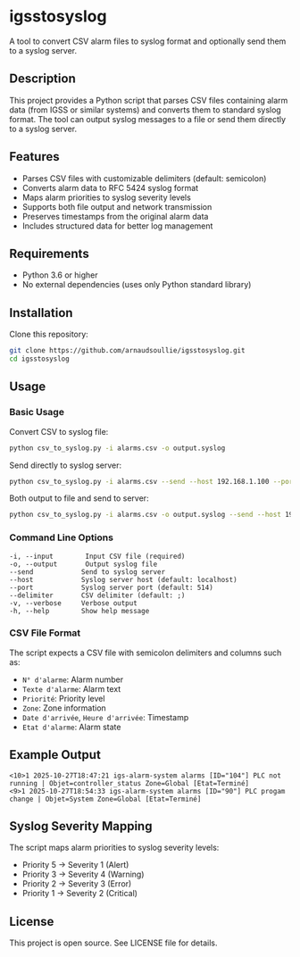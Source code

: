 # igsstosyslog

A tool to convert CSV alarm files to syslog format and optionally send them to a syslog server.

## Description

This project provides a Python script that parses CSV files containing alarm data (from IGSS or similar systems) and converts them to standard syslog format. The tool can output syslog messages to a file or send them directly to a syslog server.

## Features

- Parses CSV files with customizable delimiters (default: semicolon)
- Converts alarm data to RFC 5424 syslog format
- Maps alarm priorities to syslog severity levels
- Supports both file output and network transmission
- Preserves timestamps from the original alarm data
- Includes structured data for better log management

## Requirements

- Python 3.6 or higher
- No external dependencies (uses only Python standard library)

## Installation

Clone this repository:

```bash
git clone https://github.com/arnaudsoullie/igsstosyslog.git
cd igsstosyslog
```

## Usage

### Basic Usage

Convert CSV to syslog file:

```bash
python csv_to_syslog.py -i alarms.csv -o output.syslog
```

Send directly to syslog server:

```bash
python csv_to_syslog.py -i alarms.csv --send --host 192.168.1.100 --port 514
```

Both output to file and send to server:

```bash
python csv_to_syslog.py -i alarms.csv -o output.syslog --send --host 192.168.1.100
```

### Command Line Options

```
-i, --input        Input CSV file (required)
-o, --output       Output syslog file
--send            Send to syslog server
--host            Syslog server host (default: localhost)
--port            Syslog server port (default: 514)
--delimiter       CSV delimiter (default: ;)
-v, --verbose     Verbose output
-h, --help        Show help message
```

### CSV File Format

The script expects a CSV file with semicolon delimiters and columns such as:
- `N° d'alarme`: Alarm number
- `Texte d'alarme`: Alarm text
- `Priorité`: Priority level
- `Zone`: Zone information
- `Date d'arrivée`, `Heure d'arrivée`: Timestamp
- `Etat d'alarme`: Alarm state

## Example Output

```
<10>1 2025-10-27T18:47:21 igs-alarm-system alarms [ID="104"] PLC not running | Objet=controller_status Zone=Global [Etat=Terminé]
<9>1 2025-10-27T18:54:33 igs-alarm-system alarms [ID="90"] PLC progam change | Objet=System Zone=Global [Etat=Terminé]
```

## Syslog Severity Mapping

The script maps alarm priorities to syslog severity levels:
- Priority 5 → Severity 1 (Alert)
- Priority 3 → Severity 4 (Warning)
- Priority 2 → Severity 3 (Error)
- Priority 1 → Severity 2 (Critical)

## License

This project is open source. See LICENSE file for details.

